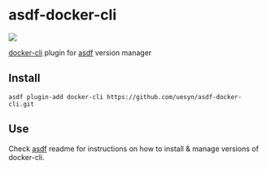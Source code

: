 # asdf-docker-cli

![](https://github.com/uesyn/asdf-docker-cli/workflows/test/badge.svg)

[docker-cli](https://www.docker.com) plugin for [asdf](https://github.com/asdf-vm/asdf) version manager

## Install

```
asdf plugin-add docker-cli https://github.com/uesyn/asdf-docker-cli.git
```

## Use

Check [asdf](https://github.com/asdf-vm/asdf) readme for instructions on how to install & manage versions of docker-cli.
